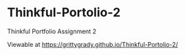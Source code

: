 # Thinkful-Portolio-2
 Thinkful Portfolio Assignment 2

Viewable at https://grittygrady.github.io/Thinkful-Portolio-2/
